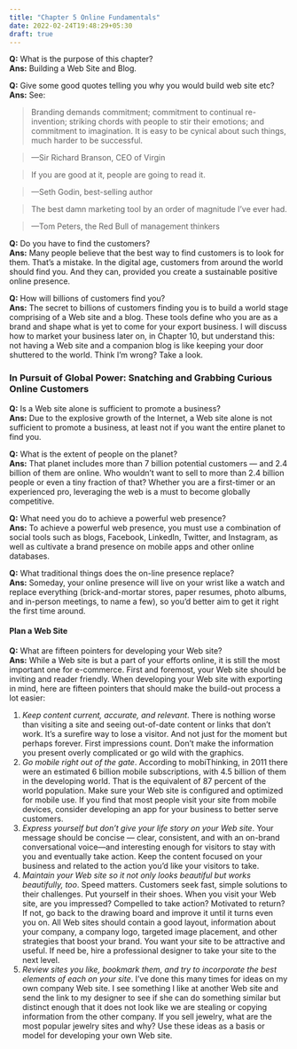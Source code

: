 ```yaml
---
title: "Chapter 5 Online Fundamentals"
date: 2022-02-24T19:48:29+05:30
draft: true
---
```


**Q:** What is the purpose of this chapter?    
**Ans:** Building a Web Site and Blog.

**Q:** Give some good quotes telling you why you would build web site etc?    
**Ans:** See:

> Branding demands commitment; commitment to continual re-invention; striking chords with people to stir their emotions; and commitment to imagination. It is easy to be cynical about such things, much harder to be successful.

> —Sir Richard Branson, CEO of Virgin

> If you are good at it, people are going to read it.

> —Seth Godin, best-selling author

> The best damn marketing tool by an order of magnitude I’ve ever had.

> —Tom Peters, the Red Bull of management thinkers

**Q:** Do you have to find the customers?    
**Ans:** Many people believe that the best way to find customers is to look for them. That’s a mistake. In the digital age, customers from around the world should find you. And they can, provided you create a sustainable positive online presence. 

**Q:** How will billions of customers find you?    
**Ans:** The secret to billions of customers finding you is to build a world stage comprising of a Web site and a blog. These tools define who you are as a brand and shape what is yet to come for your export business. I will discuss how to market your business later on, in Chapter 10, but understand this: not having a Web site and a companion blog is like keeping your door shuttered to the world. Think I’m wrong? Take a look.

### In Pursuit of Global Power: Snatching and Grabbing Curious Online Customers

**Q:** Is a Web site alone is sufficient to promote a business?    
**Ans:** Due to the explosive growth of the Internet, a Web site alone is not sufficient to promote a business, at least not if you want the entire planet to find you.

**Q:** What is the extent of people on the planet?    
**Ans:** That planet includes more than 7 billion potential customers — and 2.4 billion of them are online. Who wouldn’t want to sell to more than 2.4 billion people or even a tiny fraction of that? Whether you are a first-timer or an experienced pro, leveraging the web is a must to become globally competitive. 

**Q:** What need you do to achieve a powerful web presence?    
**Ans:** To achieve a powerful web presence, you must use a combination of social tools such as blogs, Facebook, LinkedIn, Twitter, and Instagram, as well as cultivate a brand presence on mobile apps and other online databases. 

**Q:** What traditional things does the on-line presence replace?    
**Ans:** Someday, your online presence will live on your wrist like a watch and replace everything (brick-and-mortar stores, paper resumes, photo albums, and in-person meetings, to name a few), so you’d better aim to get it right the first time around.

#### Plan a Web Site

**Q:** What are fifteen pointers for developing your Web site?    
**Ans:** While a Web site is but a part of your efforts online, it is still the most important one for e-commerce. First and foremost, your Web site should be inviting and reader friendly. When developing your Web site with exporting in mind, here are fifteen pointers that should make the build-out process a lot easier:
1. *Keep content current, accurate, and relevant*. There is nothing worse than visiting a site and seeing out-of-date content or links that don’t work. It’s a surefire way to lose a visitor. And not just for the moment but perhaps forever. First impressions count. Don’t make the information you present overly complicated or go wild with the graphics.
2. *Go mobile right out of the gate*. According to mobiThinking, in 2011 there were an estimated 6 billion mobile subscriptions, with 4.5 billion of them in the developing world. That is the equivalent of 87 percent of the world population. Make sure your Web site is configured and optimized for mobile use. If you find that most people visit your site from mobile devices, consider developing an app for your business to better serve customers.
3. *Express yourself but don’t give your life story on your Web site*. Your message should be concise — clear, consistent, and with an on-brand conversational voice—and interesting enough for visitors to stay with you and eventually take action. Keep the content focused on your business and
related to the action you’d like your visitors to take.
4. *Maintain your Web site so it not only looks beautiful but works beautifully, too*. Speed matters. Customers seek fast, simple solutions to their challenges. Put yourself in their shoes. When you visit your Web site, are you impressed? Compelled to take action? Motivated to return? If not, go back to the drawing board and improve it until it turns even you on. All Web sites should contain a good layout, information about your company, a company logo, targeted image placement, and other strategies that boost your brand. You want your site to be attractive and useful. If need be, hire a professional designer to take your site to the next level.
5. *Review sites you like, bookmark them, and try to incorporate the best elements of each on your site*. I’ve done this many times for ideas on my own company Web site. I see something I like at another Web site and send the link to my designer to see if she can do something similar but
distinct enough that it does not look like we are stealing or copying information from the other company. If you sell jewelry, what are the most popular jewelry sites and why? Use these ideas as a basis or model for developing your own Web site.

